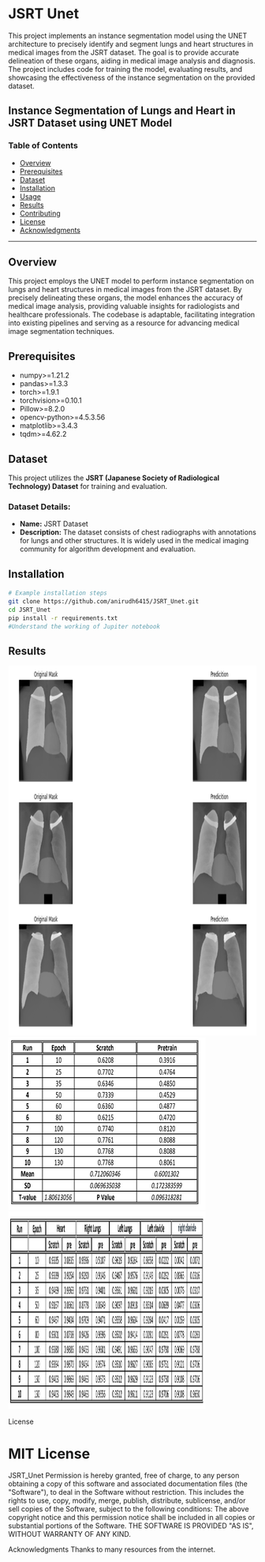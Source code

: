 # JSRT Unet
This project implements an instance segmentation model using the UNET architecture to precisely identify and segment lungs and heart structures in medical images from the JSRT dataset. The goal is to provide accurate delineation of these organs, aiding in medical image analysis and diagnosis. The project includes code for training the model, evaluating results, and showcasing the effectiveness of the instance segmentation on the provided dataset.

## Instance Segmentation of Lungs and Heart in JSRT Dataset using UNET Model

### Table of Contents

- [Overview](#overview)
- [Prerequisites](#prerequisites)
- [Dataset](#dataset)
- [Installation](#installation)
- [Usage](#usage)
- [Results](#results)
- [Contributing](#contributing)
- [License](#license)
- [Acknowledgments](#acknowledgments)

---

## Overview

This project employs the UNET model to perform instance segmentation on lungs and heart structures in medical images from the JSRT dataset. By precisely delineating these organs, the model enhances the accuracy of medical image analysis, providing valuable insights for radiologists and healthcare professionals. The codebase is adaptable, facilitating integration into existing pipelines and serving as a resource for advancing medical image segmentation techniques.

## Prerequisites
- numpy>=1.21.2
- pandas>=1.3.3
- torch>=1.9.1
- torchvision>=0.10.1
- Pillow>=8.2.0
- opencv-python>=4.5.3.56
- matplotlib>=3.4.3
- tqdm>=4.62.2

## Dataset

This project utilizes the **JSRT (Japanese Society of Radiological Technology) Dataset** for training and evaluation.
### Dataset Details:

- **Name:** JSRT Dataset
- **Description:** The dataset consists of chest radiographs with annotations for lungs and other structures. It is widely used in the medical imaging community for algorithm development and evaluation.


## Installation
```bash
# Example installation steps
git clone https://github.com/anirudh6415/JSRT_Unet.git
cd JSRT_Unet
pip install -r requirements.txt
#Understand the working of Jupiter notebook
```

## Results
<img src="demo_results/results.png" alt="Results" width="800" height="750">
<div>
  <img src="demo_results/Average dice coeff_pages-to-jpg-0001.jpg" alt="Table of Average Dice Coefficient" width="400" height="350">
  <img src="demo_results/dice coefficent for each organ_pages-to-jpg-0001.jpg" alt="Table for Each Organ" width="400" height="400">
</div>


License
# MIT License
JSRT_Unet
Permission is hereby granted, free of charge, to any person obtaining a copy of this software and associated documentation files (the "Software"), to deal in the Software without restriction. This includes the rights to use, copy, modify, merge, publish, distribute, sublicense, and/or sell copies of the Software, subject to the following conditions:
The above copyright notice and this permission notice shall be included in all copies or substantial portions of the Software.
THE SOFTWARE IS PROVIDED "AS IS", WITHOUT WARRANTY OF ANY KIND.

Acknowledgments
Thanks to many resources from the internet.

